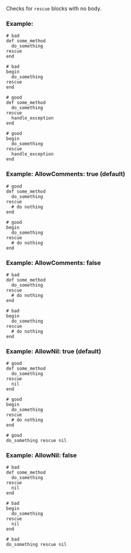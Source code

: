 Checks for `rescue` blocks with no body.

### Example:

    # bad
    def some_method
      do_something
    rescue
    end

    # bad
    begin
      do_something
    rescue
    end

    # good
    def some_method
      do_something
    rescue
      handle_exception
    end

    # good
    begin
      do_something
    rescue
      handle_exception
    end

### Example: AllowComments: true (default)

    # good
    def some_method
      do_something
    rescue
      # do nothing
    end

    # good
    begin
      do_something
    rescue
      # do nothing
    end

### Example: AllowComments: false

    # bad
    def some_method
      do_something
    rescue
      # do nothing
    end

    # bad
    begin
      do_something
    rescue
      # do nothing
    end

### Example: AllowNil: true (default)

    # good
    def some_method
      do_something
    rescue
      nil
    end

    # good
    begin
      do_something
    rescue
      # do nothing
    end

    # good
    do_something rescue nil

### Example: AllowNil: false

    # bad
    def some_method
      do_something
    rescue
      nil
    end

    # bad
    begin
      do_something
    rescue
      nil
    end

    # bad
    do_something rescue nil